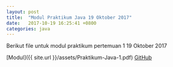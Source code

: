 ```yaml
---
layout: post
title:  "Modul Praktikum Java 19 Oktober 2017"
date:   2017-10-19 16:25:41 +0800
categories: java
---
```

Berikut file untuk modul praktikum pertemuan 1 19 Oktober 2017

[Modul]({{ site.url }}/assets/Praktikum-Java-1.pdf) 
[GitHub](https://github.com/mirzayogyk/PraktekJavaWeb)
